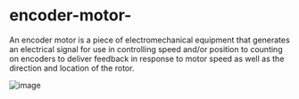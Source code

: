 # encoder-motor-
An encoder motor is a piece of electromechanical equipment that generates an electrical signal for use in controlling speed and/or position to counting on encoders to deliver feedback in response to motor speed as well as the direction and location of the rotor.

![image](https://github.com/SafiyaAli84/encoder-motor-/assets/140127999/d64aa2af-2ecd-462b-9155-d12f558f1aee)

